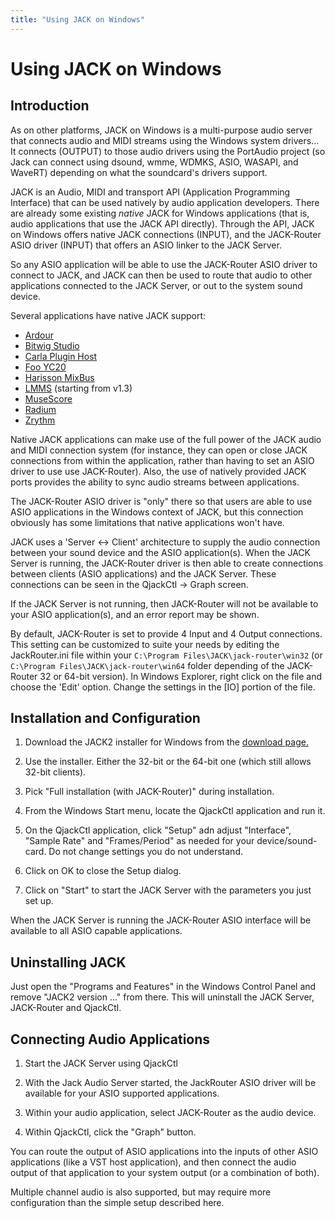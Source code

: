 ```yaml
---
title: "Using JACK on Windows"
---
```


# Using JACK on Windows

## Introduction

As on other platforms, JACK on Windows is a multi-purpose audio server that
connects audio and MIDI streams using the Windows system drivers...
It connects (OUTPUT) to those audio drivers using the PortAudio project
(so Jack can connect using dsound, wmme, WDMKS, ASIO, WASAPI, and WaveRT)
depending on what the soundcard's drivers support.

JACK is an Audio, MIDI and transport API (Application Programming Interface)
that can be used natively by audio application developers.
There are already some existing *native* JACK for Windows applications
(that is, audio applications that use the JACK API directly).
Through the API, JACK on Windows offers native JACK connections (INPUT),
and the JACK-Router ASIO driver (INPUT) that offers an ASIO linker to the JACK Server.

So any ASIO application will be able to use the JACK-Router ASIO driver to
connect to JACK, and JACK can then be used to route that audio to other
applications connected to the JACK Server, or out to the system sound device.

Several applications have native JACK support:

  * [Ardour](https://ardour.org/)
  * [Bitwig Studio](https://www.bitwig.com/)
  * [Carla Plugin Host](https://kx.studio/Applications:Carla)
  * [Foo YC20](https://github.com/sampov2/foo-yc20)
  * [Harisson MixBus](https://harrisonconsoles.com/product/mixbus/)
  * [LMMS](https://lmms.io/) (starting from v1.3)
  * [MuseScore](http://musescore.org/)
  * [Radium](http://users.notam02.no/~kjetism/radium/)
  * [Zrythm](https://www.zrythm.org/en/)

Native JACK applications can make use of the full power of the JACK audio and
MIDI connection system (for instance, they can open or close JACK connections
from within the application, rather than having to set an ASIO driver to use
use JACK-Router).
Also, the use of natively provided JACK ports provides the ability to sync
audio streams between applications.

The JACK-Router ASIO driver is "only" there so that users are able to use ASIO
applications in the Windows context of JACK, but this connection obviously has
some limitations that native applications won't have.

JACK uses a 'Server <-> Client' architecture to supply the audio connection
between your sound device and the ASIO application(s).
When the JACK Server is running, the JACK-Router driver is then able to create
connections between clients (ASIO applications) and the JACK Server.
These connections can be seen in the QjackCtl -> Graph screen.

If the JACK Server is not running, then JACK-Router will not be available to
your ASIO application(s), and an error report may be shown.

By default, JACK-Router is set to provide 4 Input and 4 Output connections.
This setting can be customized to suite your needs by editing the
JackRouter.ini file within your
`C:\Program Files\JACK\jack-router\win32` (or `C:\Program Files\JACK\jack-router\win64`
folder depending of the JACK-Router 32 or 64-bit version).
In Windows Explorer, right click on the file and choose the 'Edit' option.
Change the settings in the [IO] portion of the file.

## Installation and Configuration

1. Download the JACK2 installer for Windows from the [download page.](/downloads/)

2. Use the installer. Either the 32-bit or the 64-bit one (which still allows 32-bit clients).

3. Pick "Full installation (with JACK-Router)" during installation.

4. From the Windows Start menu, locate the QjackCtl application and run it.

5. On the QjackCtl application, click "Setup" adn adjust "Interface", "Sample Rate" and "Frames/Period" as needed for your device/sound-card.
  Do not change settings you do not understand.

6. Click on OK to close the Setup dialog.

8. Click on "Start" to start the JACK Server with the parameters you just set up.

When the JACK Server is running the JACK-Router ASIO interface will be
available to all ASIO capable applications.

## Uninstalling JACK

Just open the "Programs and Features" in the Windows Control Panel and
remove "JACK2 version ..." from there.
This will uninstall the JACK Server, JACK-Router and QjackCtl.

## Connecting Audio Applications

1. Start the JACK Server using QjackCtl

2. With the Jack Audio Server started, the JackRouter ASIO driver
  will be available for your ASIO supported applications.

3. Within your audio application, select JACK-Router as the audio device.

4. Within QjackCtl, click the "Graph" button.

You can route the output of ASIO applications into the inputs of other ASIO
applications (like a VST host application), and then connect the audio output
of that application to your system output (or a combination of both).

Multiple channel audio is also supported, but may require more configuration
than the simple setup described here.
